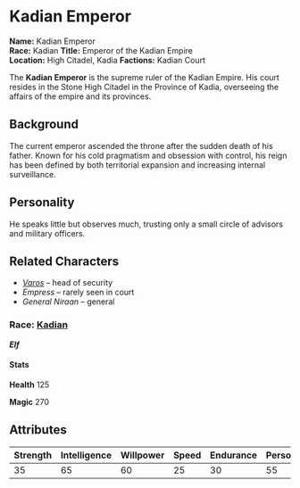 # Kadian Emperor

**Name:** Kadian Emperor  
**Race:** Kadian
**Title:** Emperor of the Kadian Empire  
**Location:** High Citadel, Kadia
**Factions:** Kadian Court  


The **Kadian Emperor** is the supreme ruler of the Kadian Empire. His court resides in the Stone High Citadel in the Province of Kadia, overseeing the affairs of the empire and its provinces.

## Background

The current emperor ascended the throne after the sudden death of his father. Known for his cold pragmatism and obsession with control, his reign has been defined by both territorial expansion and increasing internal surveillance.

## Personality

He speaks little but observes much, trusting only a small circle of advisors and military officers.

## Related Characters

- *[Varos](/HeartlandsCodex/Heartlands/Races/Kadian)* – head of security  
- *Empress* – rarely seen in court  
- *General Niraan* – general

### **Race:** [Kadian](/HeartlandsCodex/Heartlands/Races/Kadian)
 ***Elf***


#### Stats ####

**Health** 125

**Magic** 270

## Attributes

| Strength  | Intelligence | Willpower  | Speed  | Endurance  | Personality  | Luck  |
|------|------|------|------|------|------|------|
| 35    | 65   | 60    | 25    | 30    | 55    | 50 |
